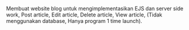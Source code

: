 Membuat website blog untuk mengimplementasikan EJS dan server side work, Post article, Edit article, Delete article, View article, (Tidak menggunakan database, Hanya program 1 time launch).
